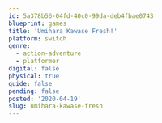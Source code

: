 ```yaml
---
id: 5a378b56-04fd-40c0-99da-deb4fbae0743
blueprint: games
title: 'Umihara Kawase Fresh!'
platform: switch
genre:
  - action-adventure
  - platformer
digital: false
physical: true
guide: false
pending: false
posted: '2020-04-19'
slug: umihara-kawase-fresh
---
```

